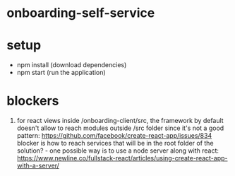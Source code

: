# onboarding-self-service

# setup
 - npm install (download dependencies)
 - npm start (run the application)

 # blockers
 1) for react views inside /onboarding-client/src, the framework by default doesn't allow to reach modules outside /src folder since it's not a good pattern:
    https://github.com/facebook/create-react-app/issues/834
    blocker is how to reach services that will be in the root folder of the solution?
        - one possible way is to use a node server along with react:
            https://www.newline.co/fullstack-react/articles/using-create-react-app-with-a-server/